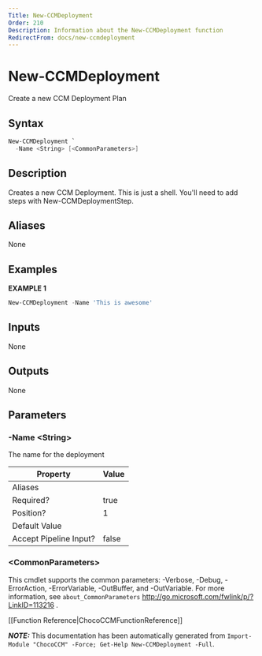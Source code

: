 ```yaml
---
Title: New-CCMDeployment
Order: 210
Description: Information about the New-CCMDeployment function
RedirectFrom: docs/new-ccmdeployment
---
```


# New-CCMDeployment

<!-- This documentation is automatically generated from /New-CCMDeployment.ps1 using GenerateDocs.ps1. Contributions are welcome at the original location(s). -->

Create a new CCM Deployment Plan

## Syntax

~~~powershell
New-CCMDeployment `
  -Name <String> [<CommonParameters>]
~~~

## Description

Creates a new CCM Deployment. This is just a shell. You'll need to add steps with New-CCMDeploymentStep.


## Aliases

None

## Examples

 **EXAMPLE 1**

~~~powershell
New-CCMDeployment -Name 'This is awesome'

~~~

## Inputs

None

## Outputs

None

## Parameters

###  -Name &lt;String&gt;
The name for the deployment

Property               | Value
---------------------- | -----
Aliases                |
Required?              | true
Position?              | 1
Default Value          |
Accept Pipeline Input? | false

### &lt;CommonParameters&gt;

This cmdlet supports the common parameters: -Verbose, -Debug, -ErrorAction, -ErrorVariable, -OutBuffer, and -OutVariable. For more information, see `about_CommonParameters` http://go.microsoft.com/fwlink/p/?LinkID=113216 .



[[Function Reference|ChocoCCMFunctionReference]]

***NOTE:*** This documentation has been automatically generated from `Import-Module "ChocoCCM" -Force; Get-Help New-CCMDeployment -Full`.
